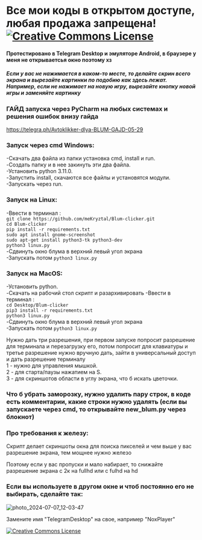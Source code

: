 # Все мои коды в открытом доступе, любая продажа запрещена! <a rel="license" href="https://creativecommons.org/licenses/by-nc-nd/4.0/deed.en"><img alt="Creative Commons License" style="border-width:0" src="https://i.creativecommons.org/l/by-nc-nd/3.0/88x31.png" /></a>

#### Протестировано в Telegram Desktop и эмуляторе Android, в браузере у меня не открываетсья окно поэтому хз

##### Если у вас не нажимается в каком-то месте, то делайте скрин всего экрана и вырезайте картинки по подобию как здесь лежат. Например, если не нажимает на новую игру, вырезайте кнопку новой игры и заменяйте картинку


### ГАЙД запуска через PyCharm на любых системах и решения ошибок внизу гайда
https://telegra.ph/Avtoklikker-dlya-BLUM-GAJD-05-29


### Запуск через cmd Windows:
-Скачать два файла из папки установка cmd, install и run.  
-Создать папку и в нее закинуть эти два файла.  
-Установить python 3.11.0.  
-Запустить install, скачаются все файлы и установятся модули.  
-Запускать через run.  

### Запуск на Linux:
-Ввести в терминал :  
```git clone https://github.com/meKryztal/Blum-clicker.git```  
```cd Blum-clicker```  
```pip install -r requirements.txt```  
```sudo apt install gnome-screenshot```  
```sudo apt-get install python3-tk python3-dev```  
```python3 linux.py```  
-Сдвинуть окно блума в верхний левый угол экрана  
-Запускать потом ```python3 linux.py```  

### Запуск на MacOS:
-Установить python.  
-Скачать на рабочий стол скрипт и разархивировать
-Ввести в терминал :  
```cd Desktop/Blum-clicker```  
```pip3 install -r requirements.txt```  
```python3 linux.py```  
-Сдвинуть окно блума в верхний левый угол экрана  
-Запускать потом ```python3 linux.py```

Нужно дать три разрешения, при первом запуске попросит разрешение для терминала и перезагрузку его, потом попросит для клавиатуры и третье разрешение нужно вручную дать, зайти в универсальный доступ и дать разрешение терминалу    
1 - нужно для управления мышкой.  
2 - для старта/паузы нажатием на S.  
3 - для скриншотов области в углу экрана, что б искать цветочки. 

### Что б убрать заморозку, нужно удалить пару строк, в коде есть комментарии, какие строки нужно удалять (если вы запускаете через cmd, то открывайте new_blum.py через блокнот)

### Про требования к железу:
Скрипт делает скриншоты окна для поиска пикселей и чем выше у вас разрешение экрана, тем мощнее нужно железо

Поэтому если у вас пропуски и мало набирает, то снижайте разрешение экрана с 2к на fullhd или с fulhd на hd

### Если вы используете в другом окне и чтоб постоянно его не выбирать, сделайте так:

![photo_2024-07-07_12-03-47](https://github.com/meKryztal/Blum-clicker/assets/47853767/8294b22f-b6db-4bb6-bab1-9750bbca3a8e)

Замените имя "TelegramDesktop" на свое, например "NoxPlayer"


<a rel="license" href="https://creativecommons.org/licenses/by-nc-nd/4.0/deed.en"><img alt="Creative Commons License" style="border-width:0" src="https://i.creativecommons.org/l/by-nc-nd/3.0/88x31.png" /></a>
